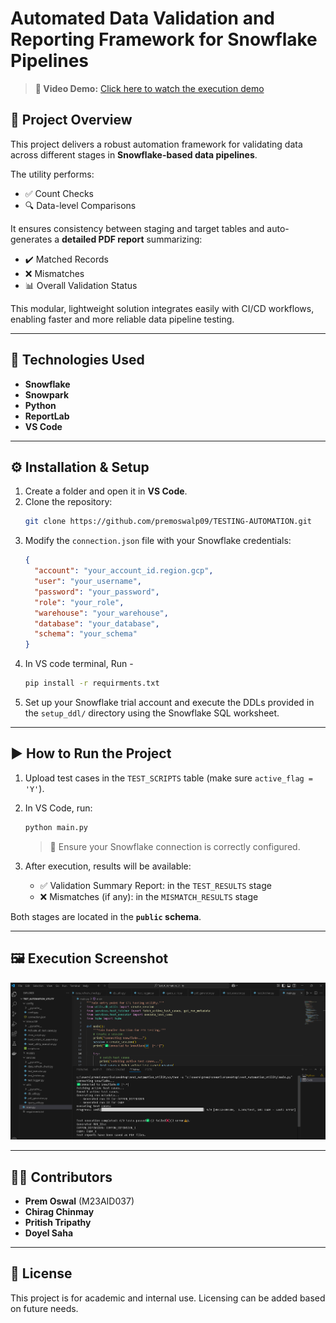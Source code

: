 # Automated Data Validation and Reporting Framework for Snowflake Pipelines

> **🎥 Video Demo:** [Click here to watch the execution demo]([https://drive.google.com/your-demo-video-link](https://drive.google.com/file/d/1Xz0n2JIJPMugii1DEMVc9_L16b_zMouA/view?usp=sharing))

## 🚀 Project Overview

This project delivers a robust automation framework for validating data across different stages in **Snowflake-based data pipelines**.

The utility performs:
- ✅ Count Checks
- 🔍 Data-level Comparisons

It ensures consistency between staging and target tables and auto-generates a **detailed PDF report** summarizing:
- ✔️ Matched Records
- ❌ Mismatches
- 📊 Overall Validation Status

This modular, lightweight solution integrates easily with CI/CD workflows, enabling faster and more reliable data pipeline testing.

---

## 🧰 Technologies Used

- **Snowflake**
- **Snowpark**
- **Python**
- **ReportLab**
- **VS Code**

---

## ⚙️ Installation & Setup

1. Create a folder and open it in **VS Code**.
2. Clone the repository:
   ```bash
   git clone https://github.com/premoswalp09/TESTING-AUTOMATION.git
   ```
3. Modify the `connection.json` file with your Snowflake credentials:
   ```json
   {
     "account": "your_account_id.region.gcp",
     "user": "your_username",
     "password": "your_password",
     "role": "your_role",
     "warehouse": "your_warehouse",
     "database": "your_database",
     "schema": "your_schema"
   }
   ```
4. In VS code terminal, Run -
   ```bash
   pip install -r requirments.txt
   ```
5. Set up your Snowflake trial account and execute the DDLs provided in the `setup_ddl/` directory using the Snowflake SQL worksheet.

---

## ▶️ How to Run the Project

1. Upload test cases in the `TEST_SCRIPTS` table (make sure `active_flag = 'Y'`).
2. In VS Code, run:
   ```bash
   python main.py
   ```
   > 📌 Ensure your Snowflake connection is correctly configured.

3. After execution, results will be available:
   - ✅ Validation Summary Report: in the `TEST_RESULTS` stage
   - ❌ Mismatches (if any): in the `MISMATCH_RESULTS` stage

Both stages are located in the **`public` schema**.

---

## 🖼️ Execution Screenshot

<p align="center">
  <img src="screenshot/execution.png" width="600" alt="Execution Screenshot">
</p>

---

## 👨‍💻 Contributors

- **Prem Oswal** (M23AID037)
- **Chirag Chinmay**
- **Pritish Tripathy**
- **Doyel Saha**

---

## 📄 License

This project is for academic and internal use. Licensing can be added based on future needs.
